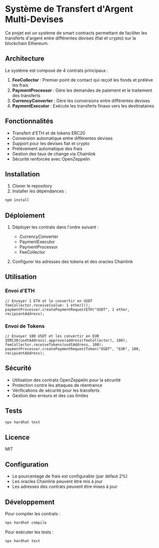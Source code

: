 # Système de Transfert d'Argent Multi-Devises

Ce projet est un système de smart contracts permettant de faciliter les transferts d'argent entre différentes devises (fiat et crypto) sur la blockchain Ethereum.

## Architecture

Le système est composé de 4 contrats principaux :

1. **FeeCollector** : Premier point de contact qui reçoit les fonds et prélève les frais
2. **PaymentProcessor** : Gère les demandes de paiement et le traitement des transferts
3. **CurrencyConverter** : Gère les conversions entre différentes devises
4. **PaymentExecutor** : Exécute les transferts finaux vers les destinataires

## Fonctionnalités

- Transfert d'ETH et de tokens ERC20
- Conversion automatique entre différentes devises
- Support pour les devises fiat et crypto
- Prélèvement automatique des frais
- Gestion des taux de change via Chainlink
- Sécurité renforcée avec OpenZeppelin

## Installation

1. Cloner le repository
2. Installer les dépendances :
```bash
npm install
```

## Déploiement

1. Déployer les contrats dans l'ordre suivant :
   - CurrencyConverter
   - PaymentExecutor
   - PaymentProcessor
   - FeeCollector

2. Configurer les adresses des tokens et des oracles Chainlink

## Utilisation

### Envoi d'ETH

```solidity
// Envoyer 1 ETH et le convertir en USDT
feeCollector.receive{value: 1 ether}();
paymentProcessor.createPaymentRequestETH("USDT", 1 ether, recipientAddress);
```

### Envoi de Tokens

```solidity
// Envoyer 100 USDT et les convertir en EUR
IERC20(usdtAddress).approve(address(feeCollector), 100);
feeCollector.receiveTokens(usdtAddress, 100);
paymentProcessor.createPaymentRequestToken("USDT", "EUR", 100, recipientAddress);
```

## Sécurité

- Utilisation des contrats OpenZeppelin pour la sécurité
- Protection contre les attaques de réentrance
- Vérifications de sécurité pour les transferts
- Gestion des erreurs et des cas limites

## Tests

```bash
npx hardhat test
```

## Licence

MIT

## Configuration

- Le pourcentage de frais est configurable (par défaut 2%)
- Les oracles Chainlink peuvent être mis à jour
- Les adresses des contrats peuvent être mises à jour

## Développement

Pour compiler les contrats :
```bash
npx hardhat compile
```

Pour exécuter les tests :
```bash
npx hardhat test
``` 